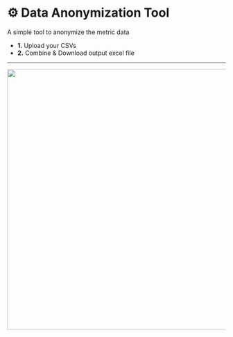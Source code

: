 # ⚙️ Data Anonymization Tool

A simple tool to anonymize the metric data
- **1.** Upload your CSVs
- **2.** Combine & Download output excel file
-----
<img src="https://user-images.githubusercontent.com/90363752/201841458-b73eee33-a019-4572-bc27-9958bc05222b.png" width="600" height="">

